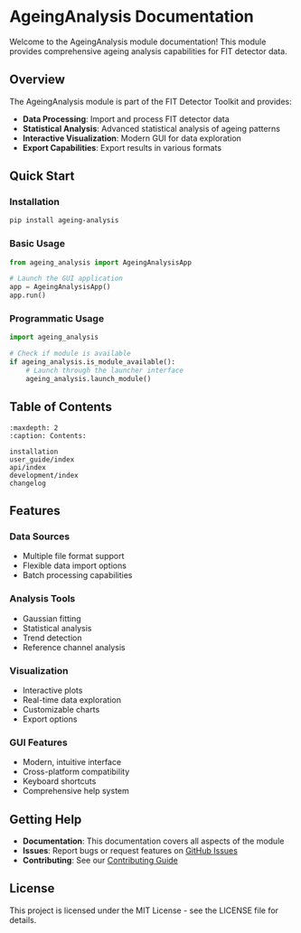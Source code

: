 # AgeingAnalysis Documentation

Welcome to the AgeingAnalysis module documentation! This module provides comprehensive ageing analysis capabilities for FIT detector data.

## Overview

The AgeingAnalysis module is part of the FIT Detector Toolkit and provides:

- **Data Processing**: Import and process FIT detector data
- **Statistical Analysis**: Advanced statistical analysis of ageing patterns
- **Interactive Visualization**: Modern GUI for data exploration
- **Export Capabilities**: Export results in various formats

## Quick Start

### Installation

```bash
pip install ageing-analysis
```

### Basic Usage

```python
from ageing_analysis import AgeingAnalysisApp

# Launch the GUI application
app = AgeingAnalysisApp()
app.run()
```

### Programmatic Usage

```python
import ageing_analysis

# Check if module is available
if ageing_analysis.is_module_available():
    # Launch through the launcher interface
    ageing_analysis.launch_module()
```

## Table of Contents

```{toctree}
:maxdepth: 2
:caption: Contents:

installation
user_guide/index
api/index
development/index
changelog
```

## Features

### Data Sources
- Multiple file format support
- Flexible data import options
- Batch processing capabilities

### Analysis Tools
- Gaussian fitting
- Statistical analysis
- Trend detection
- Reference channel analysis

### Visualization
- Interactive plots
- Real-time data exploration
- Customizable charts
- Export options

### GUI Features
- Modern, intuitive interface
- Cross-platform compatibility
- Keyboard shortcuts
- Comprehensive help system

## Getting Help

- **Documentation**: This documentation covers all aspects of the module
- **Issues**: Report bugs or request features on [GitHub Issues](https://github.com/your-org/AgeingAnalysis/issues)
- **Contributing**: See our [Contributing Guide](https://github.com/your-org/AgeingAnalysis/blob/main/CONTRIBUTING.md)

## License

This project is licensed under the MIT License - see the LICENSE file for details. 